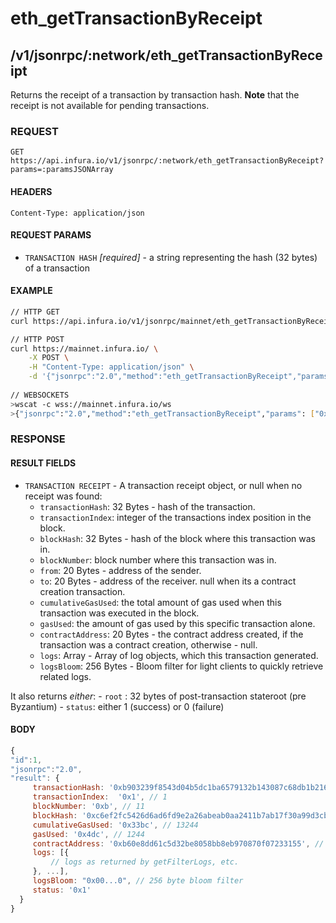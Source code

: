 # eth_getTransactionByReceipt

## /v1/jsonrpc/:network/eth_getTransactionByReceipt

Returns the receipt of a transaction by transaction hash. **Note** that the receipt is not available for pending transactions.

### REQUEST

`GET https://api.infura.io/v1/jsonrpc/:network/eth_getTransactionByReceipt?params=:paramsJSONArray`

#### HEADERS

`Content-Type: application/json`

#### REQUEST PARAMS
- `TRANSACTION HASH` _[required]_ - a string representing the hash (32 bytes) of a transaction

#### EXAMPLE
```bash
// HTTP GET
curl https://api.infura.io/v1/jsonrpc/mainnet/eth_getTransactionByReceipt?params=["0xbb3a336e3f823ec18197f1e13ee875700f08f03e2cab75f0d0b118dabb44cba0"]

// HTTP POST
curl https://mainnet.infura.io/ \
    -X POST \
    -H "Content-Type: application/json" \
    -d '{"jsonrpc":"2.0","method":"eth_getTransactionByReceipt","params": ["0xbb3a336e3f823ec18197f1e13ee875700f08f03e2cab75f0d0b118dabb44cba0"],"id":1}'
    
// WEBSOCKETS
>wscat -c wss://mainnet.infura.io/ws 
>{"jsonrpc":"2.0","method":"eth_getTransactionByReceipt","params": ["0xbb3a336e3f823ec18197f1e13ee875700f08f03e2cab75f0d0b118dabb44cba0"],"id":1}
```

### RESPONSE

#### RESULT FIELDS
- `TRANSACTION RECEIPT` - A transaction receipt object, or null when no receipt was found:
    - `transactionHash`: 32 Bytes - hash of the transaction.
    - `transactionIndex`: integer of the transactions index position in the block.
    - `blockHash`: 32 Bytes - hash of the block where this transaction was in.
    - `blockNumber`: block number where this transaction was in.
    - `from`: 20 Bytes - address of the sender.
    - `to`: 20 Bytes - address of the receiver. null when its a contract creation transaction.
    - `cumulativeGasUsed`: the total amount of gas used when this transaction was executed in the block.
    - `gasUsed`: the amount of gas used by this specific transaction alone.
    - `contractAddress`: 20 Bytes - the contract address created, if the transaction was a contract creation, otherwise - null.
    - `logs`: Array - Array of log objects, which this transaction generated.
    - `logsBloom`: 256 Bytes - Bloom filter for light clients to quickly retrieve related logs.

It also returns _either_:
    - `root` : 32 bytes of post-transaction stateroot (pre Byzantium)
    - `status`: either 1 (success) or 0 (failure)

#### BODY

```js
{
"id":1,
"jsonrpc":"2.0",
"result": {
     transactionHash: '0xb903239f8543d04b5dc1ba6579132b143087c68db1b2168786408fcbce568238',
     transactionIndex:  '0x1', // 1
     blockNumber: '0xb', // 11
     blockHash: '0xc6ef2fc5426d6ad6fd9e2a26abeab0aa2411b7ab17f30a99d3cb96aed1d1055b',
     cumulativeGasUsed: '0x33bc', // 13244
     gasUsed: '0x4dc', // 1244
     contractAddress: '0xb60e8dd61c5d32be8058bb8eb970870f07233155', // or null, if none was created
     logs: [{
         // logs as returned by getFilterLogs, etc.
     }, ...],
     logsBloom: "0x00...0", // 256 byte bloom filter
     status: '0x1'
  }
}
```
